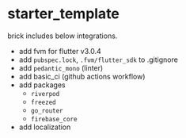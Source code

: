 # starter_template

brick includes below integrations.

- add fvm for flutter v3.0.4
- add `pubspec.lock`, `.fvm/flutter_sdk` to .gitignore
- add `pedantic_mono` (linter)
- add basic_ci (github actions workflow)
- add packages
  - `riverpod`
  - `freezed`
  - `go_router`
  - `firebase_core`
- add localization
